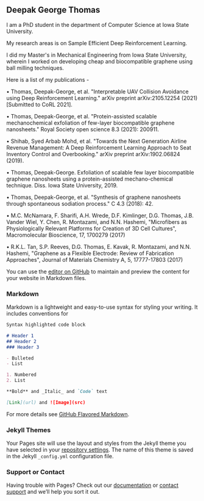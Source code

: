 ## Deepak George Thomas

I am a PhD student in the department of Computer Science at Iowa State University.

My research areas is on Sample Efficient Deep Reinforcement Learning. 

I did my Master's in Mechanical Engineering from Iowa State University, wherein I worked on developing cheap and biocompatible graphene using ball milling techniques.

Here is a list of my publications - 

•	Thomas, Deepak-George, et al. "Interpretable UAV Collision Avoidance using Deep Reinforcement Learning." arXiv preprint arXiv:2105.12254 (2021) [Submitted to CoRL 2021].

•	Thomas, Deepak-George, et al. "Protein-assisted scalable mechanochemical exfoliation of few-layer biocompatible graphene nanosheets." Royal Society open science 8.3 (2021): 200911.

•	Shihab, Syed Arbab Mohd, et al. "Towards the Next Generation Airline Revenue Management: A Deep Reinforcement Learning Approach to Seat Inventory Control and Overbooking." arXiv preprint arXiv:1902.06824 (2019).

•	Thomas, Deepak-George. Exfoliation of scalable few layer biocompatible graphene nanosheets using a protein-assisted mechano-chemical technique. Diss. Iowa State University, 2019.

•	Thomas, Deepak-George, et al. "Synthesis of graphene nanosheets through spontaneous sodiation process." C 4.3 (2018): 42.

•	M.C. McNamara, F. Sharifi, A.H. Wrede, D.F. Kimlinger, D.G. Thomas, J.B. Vander Wiel, Y. Chen, R. Montazami, and N.N. Hashemi, "Microfibers as Physiologically Relevant Platforms for Creation of 3D Cell Cultures", Macromolecular Bioscience, 17, 1700279 (2017)

•	R.K.L. Tan, S.P. Reeves, D.G. Thomas, E. Kavak, R. Montazami, and N.N. Hashemi, "Graphene as a Flexible Electrode: Review of Fabrication Approaches", Journal of Materials Chemistry A, 5, 17777-17803 (2017)

You can use the [editor on GitHub](https://github.com/Deepakgthomas/dgthomas.github.io/edit/gh-pages/index.md) to maintain and preview the content for your website in Markdown files.
### Markdown

Markdown is a lightweight and easy-to-use syntax for styling your writing. It includes conventions for

```markdown
Syntax highlighted code block

# Header 1
## Header 2
### Header 3

- Bulleted
- List

1. Numbered
2. List

**Bold** and _Italic_ and `Code` text

[Link](url) and ![Image](src)
```

For more details see [GitHub Flavored Markdown](https://guides.github.com/features/mastering-markdown/).

### Jekyll Themes

Your Pages site will use the layout and styles from the Jekyll theme you have selected in your [repository settings](https://github.com/Deepakgthomas/dgthomas.github.io/settings/pages). The name of this theme is saved in the Jekyll `_config.yml` configuration file.

### Support or Contact

Having trouble with Pages? Check out our [documentation](https://docs.github.com/categories/github-pages-basics/) or [contact support](https://support.github.com/contact) and we’ll help you sort it out.
